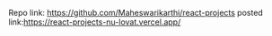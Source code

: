 Repo link: https://github.com/Maheswarikarthi/react-projects
posted link:https://react-projects-nu-lovat.vercel.app/
